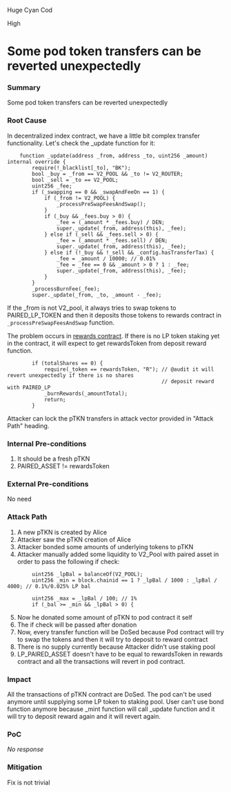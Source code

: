 Huge Cyan Cod

High

# Some pod token transfers can be reverted unexpectedly

### Summary

Some pod token transfers can be reverted unexpectedly

### Root Cause

In decentralized index contract, we have a little bit complex transfer functionality. Let's check the _update function for it:

```solidity
    function _update(address _from, address _to, uint256 _amount) internal override {
        require(!_blacklist[_to], "BK");
        bool _buy = _from == V2_POOL && _to != V2_ROUTER;
        bool _sell = _to == V2_POOL;
        uint256 _fee;
        if (_swapping == 0 && _swapAndFeeOn == 1) {
            if (_from != V2_POOL) {
                _processPreSwapFeesAndSwap();
            }
            if (_buy && _fees.buy > 0) {
                _fee = (_amount * _fees.buy) / DEN;
                super._update(_from, address(this), _fee);
            } else if (_sell && _fees.sell > 0) {
                _fee = (_amount * _fees.sell) / DEN;
                super._update(_from, address(this), _fee);
            } else if (!_buy && !_sell && _config.hasTransferTax) {
                _fee = _amount / 10000; // 0.01%
                _fee = _fee == 0 && _amount > 0 ? 1 : _fee;
                super._update(_from, address(this), _fee);
            }
        }
        _processBurnFee(_fee); 
        super._update(_from, _to, _amount - _fee);
```

If the _from is not V2_pool, it always tries to swap tokens to PAIRED_LP_TOKEN and then it deposits those tokens to rewards contract in `_processPreSwapFeesAndSwap` function. 

The problem occurs in [rewards contract](https://github.com/sherlock-audit/2025-01-peapods-finance/blob/main/contracts/contracts/TokenRewards.sol#L214). If there is no LP token staking yet in the contract, it will expect to get rewardsToken from deposit reward function. 

```solidity
        if (totalShares == 0) {
            require(_token == rewardsToken, "R"); // @audit it will revert unexpectedly if there is no shares
                                                  // deposit reward with PAIRED_LP 
            _burnRewards(_amountTotal);
            return;
        }
```

Attacker can lock the pTKN transfers in attack vector provided in "Attack Path" heading.

### Internal Pre-conditions

1. It should be a fresh pTKN 
2. PAIRED_ASSET != rewardsToken

### External Pre-conditions

No need

### Attack Path

1. A new pTKN is created by Alice
2. Attacker saw the pTKN creation of Alice
3. Attacker bonded some amounts of underlying tokens to pTKN
4. Attacker manually added some liquidity to V2_Pool with paired asset in order to pass the following if check:

```solidity
        uint256 _lpBal = balanceOf(V2_POOL);
        uint256 _min = block.chainid == 1 ? _lpBal / 1000 : _lpBal / 4000; // 0.1%/0.025% LP bal
                                                                                                 
        uint256 _max = _lpBal / 100; // 1%
        if (_bal >= _min && _lpBal > 0) {
```

5. Now he donated some amount of pTKN to pod contract it self
6. The if check will be passed after donation
7. Now, every transfer function will be DoSed because Pod contract will try to swap the tokens and then it will try to deposit to reward contract
8. There is no supply currently because Attacker didn't use staking pool
9. LP_PAIRED_ASSET doesn't have to be equal to rewardsToken in rewards contract and all the transactions will revert in pod contract.

### Impact

All the transactions of pTKN contract are DoSed. The pod can't be used anymore until supplying some LP token to staking pool. User can't use bond function anymore because _mint function will call _update function and it will try to deposit reward again and it will revert again.

### PoC

_No response_

### Mitigation

Fix is not trivial